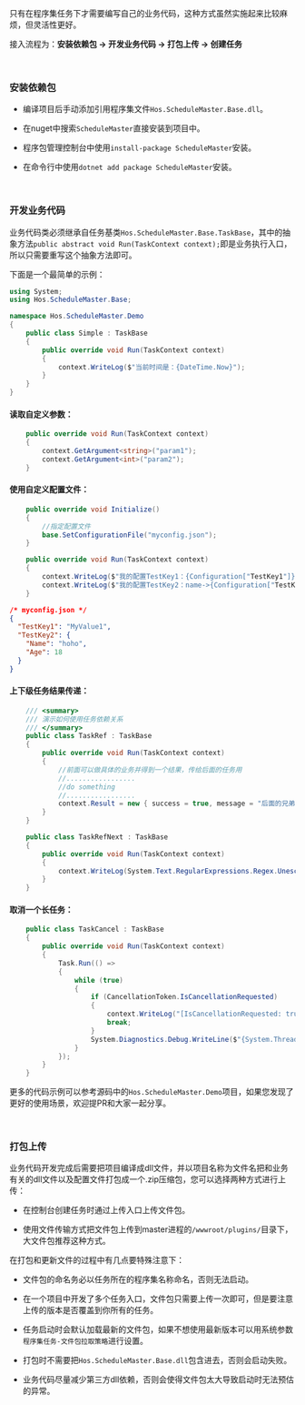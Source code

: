
只有在程序集任务下才需要编写自己的业务代码，这种方式虽然实施起来比较麻烦，但灵活性更好。

接入流程为：**安装依赖包 -> 开发业务代码 -> 打包上传 -> 创建任务**

<br />

### 安装依赖包

- 编译项目后手动添加引用程序集文件`Hos.ScheduleMaster.Base.dll`。

- 在nuget中搜索`ScheduleMaster`直接安装到项目中。

- 程序包管理控制台中使用`install-package ScheduleMaster`安装。

- 在命令行中使用`dotnet add package ScheduleMaster`安装。


<br />

### 开发业务代码

业务代码类必须继承自任务基类`Hos.ScheduleMaster.Base.TaskBase`，其中的抽象方法`public abstract void Run(TaskContext context);`即是业务执行入口，所以只需要重写这个抽象方法即可。

下面是一个最简单的示例：
``` c#
using System;
using Hos.ScheduleMaster.Base;

namespace Hos.ScheduleMaster.Demo
{
    public class Simple : TaskBase
    {
        public override void Run(TaskContext context)
        {
            context.WriteLog($"当前时间是：{DateTime.Now}");
        }
    }
}
```

#### 读取自定义参数：
``` c#
    public override void Run(TaskContext context)
    {
        context.GetArgument<string>("param1");
        context.GetArgument<int>("param2");
    }
```

#### 使用自定义配置文件：
``` c#
    public override void Initialize()
    {
        //指定配置文件
        base.SetConfigurationFile("myconfig.json");
    }

    public override void Run(TaskContext context)
    {
        context.WriteLog($"我的配置TestKey1：{Configuration["TestKey1"]}");
        context.WriteLog($"我的配置TestKey2：name->{Configuration["TestKey2:Name"]}  age->{Configuration["TestKey2:Age"]}");
    }
```
```json
/* myconfig.json */
{
  "TestKey1": "MyValue1",
  "TestKey2": {
    "Name": "hoho",
    "Age": 18
  }
}
```

#### 上下级任务结果传递：
``` c#
    /// <summary>
    /// 演示如何使用任务依赖关系
    /// </summary>
    public class TaskRef : TaskBase
    {
        public override void Run(TaskContext context)
        {
            //前面可以做具体的业务并得到一个结果，传给后面的任务用
            //.................
            //do something
            //.................
            context.Result = new { success = true, message = "后面的兄弟大家好~" };
        }
    }

    public class TaskRefNext : TaskBase
    {
        public override void Run(TaskContext context)
        {
            context.WriteLog(System.Text.RegularExpressions.Regex.Unescape($"收到了前面的结果：{JsonSerializer.Serialize(context.PreviousResult)}"));
        }
    }
``` 

#### 取消一个长任务：
``` c#
    public class TaskCancel : TaskBase
    {
        public override void Run(TaskContext context)
        {
            Task.Run(() =>
            {
                while (true)
                {
                    if (CancellationToken.IsCancellationRequested)
                    {
                        context.WriteLog("[IsCancellationRequested: true]我要终止运行运行了~");
                        break;
                    }
                    System.Diagnostics.Debug.WriteLine($"{System.Threading.Thread.CurrentThread.ManagedThreadId.ToString()} : {Guid.NewGuid().ToString()}");
                }
            });
        }
    }
```

更多的代码示例可以参考源码中的`Hos.ScheduleMaster.Demo`项目，如果您发现了更好的使用场景，欢迎提PR和大家一起分享。


<br />

### 打包上传


业务代码开发完成后需要把项目编译成dll文件，并以项目名称为文件名把和业务有关的dll文件以及配置文件打包成一个.zip压缩包，您可以选择两种方式进行上传：

- 在控制台创建任务时通过上传入口上传文件包。

- 使用文件传输方式把文件包上传到master进程的`/wwwroot/plugins/`目录下，大文件包推荐这种方式。

在打包和更新文件的过程中有几点要特殊注意下：

- 文件包的命名务必以任务所在的程序集名称命名，否则无法启动。

- 在一个项目中开发了多个任务入口，文件包只需要上传一次即可，但是要注意上传的版本是否覆盖到你所有的任务。

- 任务启动时会默认加载最新的文件包，如果不想使用最新版本可以用系统参数`程序集任务-文件包拉取策略`进行设置。

- 打包时不需要把`Hos.ScheduleMaster.Base.dll`包含进去，否则会启动失败。

- 业务代码尽量减少第三方dll依赖，否则会使得文件包太大导致启动时无法预估的异常。